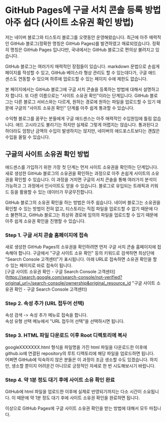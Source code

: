 GitHub Pages에 구글 서치 콘솔 등록 방법 아주 쉽다 (사이트 소유권 확인 방법)
===
   
저는 네이버 블로그와 티스토리 블로그를 오랫동안 운영해왔습니다. 
최근에 아주 매력적인 GitHub 블로그(정확한 명칭은 GitHub Pages)를 발견하였고 매료되었습니다. 
정확히 명칭은 GitHub Pages 입니다만, 국내에서는 GitHub 블로그로 편의상 불려지고 있습니다.   
   
GitHub 블로그는 여러가지 매력적인 장점들이 있습니다. 
markdown 문법으로 손쉽게 페이지를 작성할 수 있고, 
GitHub 베이스라 형상 관리도 할 수 있는데다가, 
구글 애드 센스도 연동할 수 있으며 
하루에 업로드할 수 있는 페이지 수에 제한도 없습니다.   
   
본 페이지에서는 GitHub 블로그에 구글 서치 콘솔을 등록하는 방법에 대해서 설명하고자 합니다. 
또 다른 이름으로는 "사이트 소유권 확인"이라는 단계입니다. 
GitHub 블로그는 다른 블로그 서비스와는 다르게, 원하는 경로에 원하는 파일을 업로드할 수 있기 때문에 
구글의 "사이트 소유권 확인" 단계를 아주 쉽게 통과할 수 있습니다.   

수익형 블로그를 꿈꾸는 분들에게 구글 애드센스는 아주 매력적인 수입원임에 틀림 없습니다. 
애드 고시라고도 불리기는 하지만 실제로 그렇게 어렵지는 않습니다. 
통과된다고 하더라도 엄청난 금액의 수입이 발생하지는 않지만, 네이버의 애드포스트보다는 괜찮은 수입을 올릴 수 있습니다.   
   
구글의 사이트 소유권 확인 방법
---
   
애드센스를 가입하기 위한 가장 첫 단계는 먼저 사이트 소유권을 확인하는 단계입니다. 
새로 생성한 GitHub 블로그의 소유권을 확인하는 과정으로 아주 손쉽게 사이트의 소유권을 확인할 수 있습니다. 
이 과정을 거치면 구글의 서치 콘솔을 통해 여러가지 분석이 가능하고 그 과정에서 인사이트도 얻을 수 있습니다. 
블로그로 유입되는 트래픽과 키워드 등을 활용할 수 있는 데이터가 무궁무진합니다.  

GitHub 블로그의 소유권 확인을 하는 방법은 아주 쉽습니다. 
네이버 블로그는 소유권을 확인할 수 있는 방법이 전혀 없고, 
티스토리는 직접 파일을 업로드할 수 없기 때문에 다소 불편하고, 
GitHub 블로그는 최상위 경로에 임의의 파일을 업로드할 수 있기 때문에 
아주 쉽게 소유권 확인을 진행할 수 있습니다. 
   
### Step 1. 구글 서치 콘솔 홈페이지에 접속
   
새로 생성한 GitHub Pages의 소유권을 확인하려면 먼저 구글 서치 콘솔 홈페이지에 접속해야 합니다. 
구글에서 "구글 사이트 소유 확인" 등의 키워드로 검색하면 최상단에 "Search Console 고객센터"가 표시됩니다. 
아래 URL로 접속하면 소유권 확인을 할 수 있는 페이지로 바로 접속이 됩니다.   
[구글 사이트 소유권 확인 - 구글 Search Console 고객센터](https://search.google.com/search-console/not-verified?original_url=/search-console/ownership&original_resource_id "구글 사이트 소유권 확인 - 구글 Search Console 고객센터)
   
### Step 2. 속성 추가 (URL 접두어 선택)
   
속성 검색 -> 속성 추가 메뉴로 접속을 합니다.   
속성 유형 선택 메뉴에서 "URL 접두어 선택"을 선택하시면 됩니다.   
   
### Step 3. HTML 파일 다운로드 이후 Root 디렉토리에 복사
   
googleXXXXXXX.html 형식을 파일명을 가진 html 파일을 다운로드한 이후에 github.io에 연결된 repository의 루트 디렉토리에 해당 파일을 업로드하면 됩니다.   
어쩌면 GitHub에 익숙하지 않은 분들은 이 과정이 조금 생소할 수도 있겠습니다. 
하지만, 생소할 뿐이지 어려운건 아니므로 긍정적인 자세로 한 번 시도해보시기 바랍니다.   
   
### Step 4. 약 1분 정도 대기 후에 사이트 소유 확인 완료   
   
GitHub에 html 파일을 업로드한 이후에 실제로 반영되기까지는 다소 시간이 소요됩니다. 
이 때문에 약 1분 정도 대기 후에 사이트 소유권 확인을 완료하면 됩니다.   
   

이상으로 GitHub Pages에 구글 사이트 소유권 확인을 받는 방법에 대해서 모두 마칩니다.   
   
   
